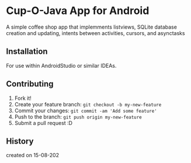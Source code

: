# Cup-O-Java App for Android

A simple coffee shop app that implemments listviews, SQLite database creation and updating, intents between activities, cursors, and asynctasks 

## Installation

For use within AndroidStudio or similar IDEAs.

## Contributing

1. Fork it!
2. Create your feature branch: `git checkout -b my-new-feature`
3. Commit your changes: `git commit -am 'Add some feature'`
4. Push to the branch: `git push origin my-new-feature`
5. Submit a pull request :D

## History

created on 15-08-202
